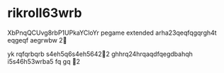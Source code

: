 # rikroll63wrb
XbPnqQCUvg8rbP1UPkaYCloYr
pegame extended
arha23qeqfqgqrgh4t
eqgeqf
aegrwbw
2￑


yk
rqfqrbqrb
s4eh5q6s4eh5642￐2
ghhrq24hrqaqdfqegdbahqh
i5s46h53wrba5
fq
gq
￑2
